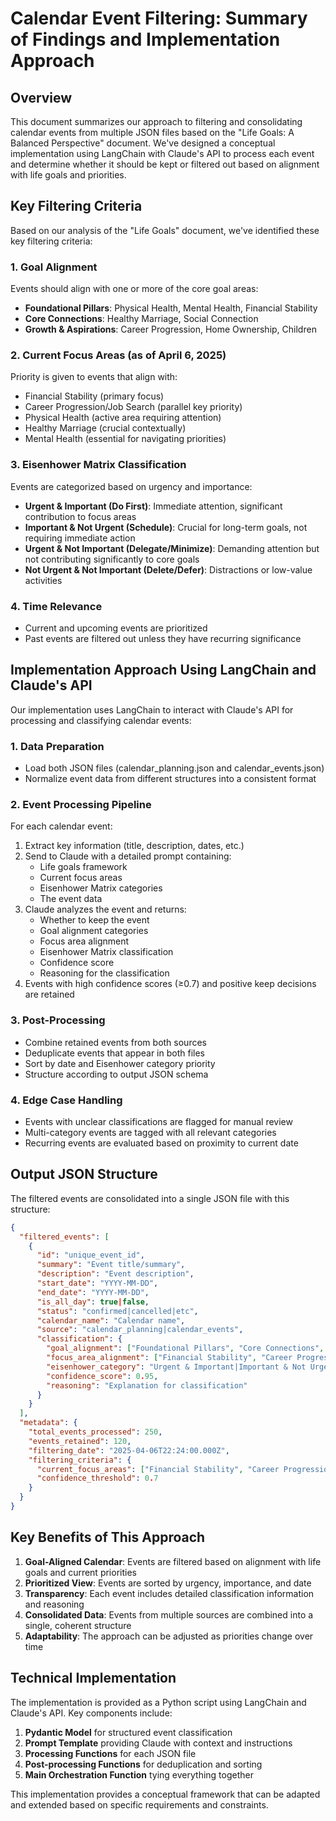 # Calendar Event Filtering: Summary of Findings and Implementation Approach

## Overview

This document summarizes our approach to filtering and consolidating calendar events from multiple JSON files based on the "Life Goals: A Balanced Perspective" document. We've designed a conceptual implementation using LangChain with Claude's API to process each event and determine whether it should be kept or filtered out based on alignment with life goals and priorities.

## Key Filtering Criteria

Based on our analysis of the "Life Goals" document, we've identified these key filtering criteria:

### 1. Goal Alignment
Events should align with one or more of the core goal areas:
- **Foundational Pillars**: Physical Health, Mental Health, Financial Stability
- **Core Connections**: Healthy Marriage, Social Connection
- **Growth & Aspirations**: Career Progression, Home Ownership, Children

### 2. Current Focus Areas (as of April 6, 2025)
Priority is given to events that align with:
- Financial Stability (primary focus)
- Career Progression/Job Search (parallel key priority)
- Physical Health (active area requiring attention)
- Healthy Marriage (crucial contextually)
- Mental Health (essential for navigating priorities)

### 3. Eisenhower Matrix Classification
Events are categorized based on urgency and importance:
- **Urgent & Important (Do First)**: Immediate attention, significant contribution to focus areas
- **Important & Not Urgent (Schedule)**: Crucial for long-term goals, not requiring immediate action
- **Urgent & Not Important (Delegate/Minimize)**: Demanding attention but not contributing significantly to core goals
- **Not Urgent & Not Important (Delete/Defer)**: Distractions or low-value activities

### 4. Time Relevance
- Current and upcoming events are prioritized
- Past events are filtered out unless they have recurring significance

## Implementation Approach Using LangChain and Claude's API

Our implementation uses LangChain to interact with Claude's API for processing and classifying calendar events:

### 1. Data Preparation
- Load both JSON files (calendar_planning.json and calendar_events.json)
- Normalize event data from different structures into a consistent format

### 2. Event Processing Pipeline
For each calendar event:
1. Extract key information (title, description, dates, etc.)
2. Send to Claude with a detailed prompt containing:
   - Life goals framework
   - Current focus areas
   - Eisenhower Matrix categories
   - The event data
3. Claude analyzes the event and returns:
   - Whether to keep the event
   - Goal alignment categories
   - Focus area alignment
   - Eisenhower Matrix classification
   - Confidence score
   - Reasoning for the classification
4. Events with high confidence scores (≥0.7) and positive keep decisions are retained

### 3. Post-Processing
- Combine retained events from both sources
- Deduplicate events that appear in both files
- Sort by date and Eisenhower category priority
- Structure according to output JSON schema

### 4. Edge Case Handling
- Events with unclear classifications are flagged for manual review
- Multi-category events are tagged with all relevant categories
- Recurring events are evaluated based on proximity to current date

## Output JSON Structure

The filtered events are consolidated into a single JSON file with this structure:

```json
{
  "filtered_events": [
    {
      "id": "unique_event_id",
      "summary": "Event title/summary",
      "description": "Event description",
      "start_date": "YYYY-MM-DD",
      "end_date": "YYYY-MM-DD",
      "is_all_day": true|false,
      "status": "confirmed|cancelled|etc",
      "calendar_name": "Calendar name",
      "source": "calendar_planning|calendar_events",
      "classification": {
        "goal_alignment": ["Foundational Pillars", "Core Connections", "Growth & Aspirations"],
        "focus_area_alignment": ["Financial Stability", "Career Progression", "Physical Health", "Healthy Marriage", "Mental Health"],
        "eisenhower_category": "Urgent & Important|Important & Not Urgent|Urgent & Not Important|Not Urgent & Not Important",
        "confidence_score": 0.95,
        "reasoning": "Explanation for classification"
      }
    }
  ],
  "metadata": {
    "total_events_processed": 250,
    "events_retained": 120,
    "filtering_date": "2025-04-06T22:24:00.000Z",
    "filtering_criteria": {
      "current_focus_areas": ["Financial Stability", "Career Progression", "Physical Health", "Healthy Marriage", "Mental Health"],
      "confidence_threshold": 0.7
    }
  }
}
```

## Key Benefits of This Approach

1. **Goal-Aligned Calendar**: Events are filtered based on alignment with life goals and current priorities
2. **Prioritized View**: Events are sorted by urgency, importance, and date
3. **Transparency**: Each event includes detailed classification information and reasoning
4. **Consolidated Data**: Events from multiple sources are combined into a single, coherent structure
5. **Adaptability**: The approach can be adjusted as priorities change over time

## Technical Implementation

The implementation is provided as a Python script using LangChain and Claude's API. Key components include:

1. **Pydantic Model** for structured event classification
2. **Prompt Template** providing Claude with context and instructions
3. **Processing Functions** for each JSON file
4. **Post-processing Functions** for deduplication and sorting
5. **Main Orchestration Function** tying everything together

This implementation provides a conceptual framework that can be adapted and extended based on specific requirements and constraints.
